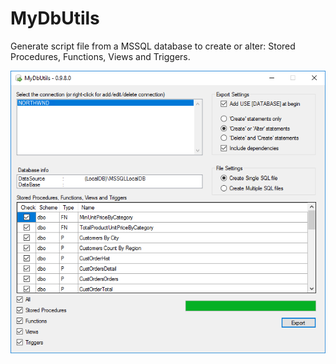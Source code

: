 # MyDbUtils
Generate script file from a MSSQL database to create or alter: Stored Procedures, Functions, Views and Triggers.


![Main](https://github.com/StefH/MyDbUtils/blob/master/01.%20Main.png?raw=true)
